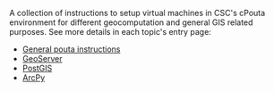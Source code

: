 A collection of instructions to setup virtual machines in CSC's cPouta environment for different geocomputation and general GIS related purposes. See more details in each topic's entry page:
- [General pouta instructions](pouta-general-instructions)
- [GeoServer](geoserver)
- [PostGIS](postgis)
- [ArcPy](arcpy)
